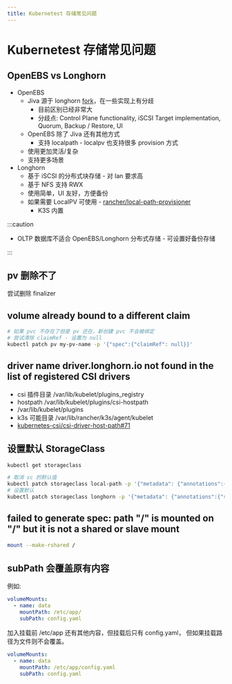 ```yaml
---
title: Kubernetest 存储常见问题
---
```


# Kubernetest 存储常见问题

## OpenEBS vs Longhorn

- OpenEBS
  - Jiva 源于 longhorn [fork](https://github.com/openebs/longhorn)，在一些实现上有分歧
    - 目前区别已经非常大
    - 分歧点: Control Plane functionality, iSCSI Target implementation, Quorum, Backup / Restore, UI
  - OpenEBS 除了 Jiva 还有其他方式
    - 支持 localpath - localpv 也支持很多 provision 方式
  - 使用更加灵活/复杂
  - 支持更多场景
- Longhorn
  - 基于 iSCSI 的分布式块存储 - 对 lan 要求高
  - 基于 NFS 支持 RWX
  - 使用简单，UI 友好，方便备份
  - 如果需要 LocalPV 可使用 - [rancher/local-path-provisioner](https://github.com/rancher/local-path-provisioner)
    - K3S 内置

:::caution

- OLTP 数据库不适合 OpenEBS/Longhorn 分布式存储 - 可设置好备份存储

:::

## pv 删除不了

尝试删除 finalizer

## volume already bound to a different claim

```bash
# 如果 pvc 不存在了但是 pv 还在，新创建 pvc 不会被绑定
# 尝试清除 claimRef - 设置为 null
kubectl patch pv my-pv-name -p '{"spec":{"claimRef": null}}'
```

## driver name driver.longhorn.io not found in the list of registered CSI drivers

- csi 插件目录 /var/lib/kubelet/plugins_registry
- hostpath /var/lib/kubelet/plugins/csi-hostpath
- /var/lib/kubelet/plugins
- k3s 可能目录 /var/lib/rancher/k3s/agent/kubelet
- [kubernetes-csi/csi-driver-host-path#71](https://github.com/kubernetes-csi/csi-driver-host-path/issues/71)

## 设置默认 StorageClass

```bash
kubectl get storageclass

# 取消 sc 的默认值
kubectl patch storageclass local-path -p '{"metadata": {"annotations":{"storageclass.kubernetes.io/is-default-class":"false"}}}'
# 设置默认
kubectl patch storageclass longhorn -p '{"metadata": {"annotations":{"storageclass.kubernetes.io/is-default-class":"true"}}}'
```

## failed to generate spec: path "/" is mounted on "/" but it is not a shared or slave mount

```bash
mount --make-rshared /
```

## subPath 会覆盖原有内容

例如:

```yaml
volumeMounts:
  - name: data
    mountPath: /etc/app/
    subPath: config.yaml
```

加入挂载前 /etc/app 还有其他内容，但挂载后只有 config.yaml， 但如果挂载路径为文件则不会覆盖。

```yaml
volumeMounts:
  - name: data
    mountPath: /etc/app/config.yaml
    subPath: config.yaml
```
